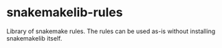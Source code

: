 # snakemakelib-rules
Library of snakemake rules. The rules can be used as-is without installing snakemakelib itself.
